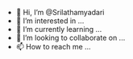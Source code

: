 - 👋 Hi, I’m @Srilathamyadari
- 👀 I’m interested in ...
- 🌱 I’m currently learning ...
- 💞️ I’m looking to collaborate on ...
- 📫 How to reach me ...

<!---
Srilathamyadari/Srilathamyadari is a ✨ special ✨ repository because its `README.md` (this file) appears on your GitHub profile.
You can click the Preview link to take a look at your changes.
--->
